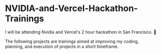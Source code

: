 # NVIDIA-and-Vercel-Hackathon-Trainings

I will be attending Nvidia and Vercel's 2 hour hackathon in San Francisco. 🌉

The following projects are  trainings aimed at improving my coding, planning, and execution of projects in a short timeframe.

